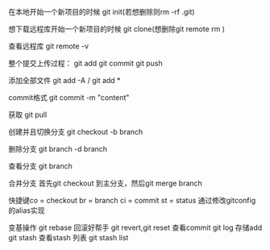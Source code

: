 在本地开始一个新项目的时候  git init(若想删除则rm -rf .git)

想下载远程库开始一个新项目的时候  git clone(想删除git remote rm )

查看远程库  git remote -v

整个提交上传过程： git add  git commit git push

添加全部文件  git add -A / git add *

commit格式 git commit -m "content"

获取 git pull

创建并且切换分支 git checkout -b branch

删除分支  git branch -d branch

查看分支  git branch

合并分支 首先git checkout 到主分支，然后git merge branch

快捷键co = checkout br = branch ci = commit st = status 通过修改gitconfig的alias实现

变基操作 git rebase
回滚好帮手 git revert,git reset
查看commit git log
存储add git stash
查看stash 列表 git stash list